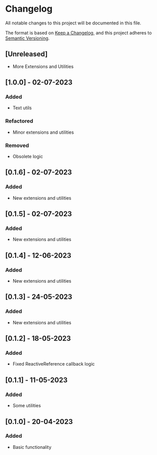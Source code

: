 # Changelog
All notable changes to this project will be documented in this file.

The format is based on [Keep a Changelog](https://keepachangelog.com/en/1.0.0/),
and this project adheres to [Semantic Versioning](https://semver.org/spec/v2.0.0.html).

## [Unreleased]
- More Extensions and Utilities

## [1.0.0] - 02-07-2023
### Added
- Text utils
### Refactored
- Minor extensions and utilities
### Removed
- Obsolete logic

## [0.1.6] - 02-07-2023
### Added
- New extensions and utilities

## [0.1.5] - 02-07-2023
### Added
- New extensions and utilities

## [0.1.4] - 12-06-2023
### Added
- New extensions and utilities

## [0.1.3] - 24-05-2023
### Added
- New extensions and utilities

## [0.1.2] - 18-05-2023
### Added
- Fixed ReactiveReference callback logic

## [0.1.1] - 11-05-2023
### Added
- Some utilities

## [0.1.0] - 20-04-2023
### Added
- Basic functionality
